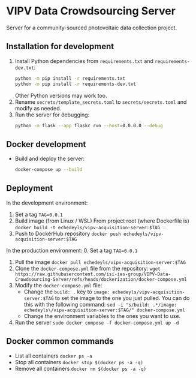 # VIPV Data Crowdsourcing Server

Server for a community-sourced photovoltaic data collection project.

## Installation for development

1. Install Python dependencies from `requirements.txt` and `requirements-dev.txt`:
    ```bash
    python -m pip install -r requirements.txt
    python -m pip install -r requirements-dev.txt
    ```
    Other Python versions may work too.
2. Rename `secrets/template_secrets.toml` to `secrets/secrets.toml` and modify as needed.
3. Run the server for debugging:
    ```bash
    python -m flask --app flaskr run --host=0.0.0.0 --debug
    ```

## Docker development
- Build and deploy the server:
    ```bash
    docker-compose up --build
    ```

## Deployment
In the development environment:
1. Set a tag
	`TAG=0.0.1`
3. Build image (from Linux / WSL)
	From project root (where Dockerfile is)
	`docker build -t echedeyls/vipv-acquisition-server:$TAG .`
4. Push to DockerHub repository
	`docker push echedeyls/vipv-acquisition-server:$TAG`

In the production environment:
0. Set a tag
    `TAG=0.0.1`
1. Pull the image
    `docker pull echedeyls/vipv-acquisition-server:$TAG`
2. Clone the `docker-compose.yml` file from the repository:
    `wget https://raw.githubusercontent.com/isi-ies-group/VIPV-Data-Crowdsourcing-Server/refs/heads/dockerization/docker-compose.yml`
3. Modify the `docker-compose.yml` file:
    - Change the `build: .` key to `image: echedeyls/vipv-acquisition-server:$TAG` to set the image to the one you just pulled. You can do this with the following command:
    `sed -i "s/build: .*/image: echedeyls\/vipv-acquisition-server:$TAG/" docker-compose.yml`
    - Change the environment variables to the ones you want to use.
4. Run the server
    `sudo docker compose -f docker-compose.yml up -d`

## Docker common commands
- List all containers
    `docker ps -a`
- Stop all containers
    `docker stop $(docker ps -a -q)`
- Remove all containers
    `docker rm $(docker ps -a -q)`
